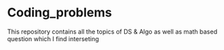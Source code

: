 # Coding_problems
This repository contains all the topics of DS &amp; Algo as well as math based question which I find interseting
